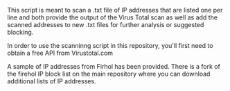 This script is meant to scan a .txt file of IP addresses that are listed one per line and both provide the output of the Virus Total scan as well as add the scanned addresses to new .txt files for further analysis or suggested blocking.

In order to use the scanninng script in this repository, you'll first need to obtain a free API from Virustotal.com

A sample of IP addresses from Firhol has been provided.  There is a fork of the firehol IP block list on the main repository where you can download additional lists of IP addresses.

